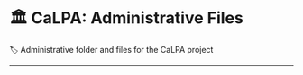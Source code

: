 # :classical_building: CaLPA: Administrative Files

:label: Administrative folder and files for the CaLPA project

----
